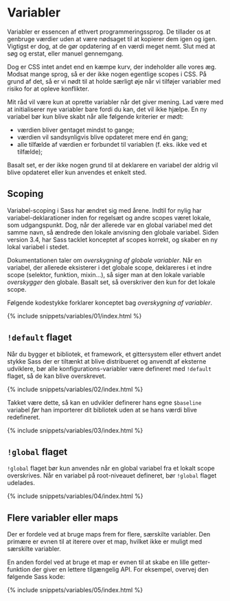 
# Variabler

Variabler er essencen af ethvert programmeringssprog. De tillader os at genbruge værdier uden at være nødsaget til at kopierer dem igen og igen. Vigtigst er dog, at de gør opdatering af en værdi meget nemt. Slut med at søg og erstat, eller manuel gennemgang.

Dog er CSS intet andet end en kæmpe kurv, der indeholder alle vores æg. Modsat mange sprog, så er der ikke nogen egentlige scopes i CSS. På grund af det, så er vi nødt til at holde særligt øje når vi tilføjer variabler med risiko for at opleve konflikter.

Mit råd vil være kun at oprette variabler når det giver mening. Lad være med at initialiserer nye variabler bare fordi du kan, det vil ikke hjælpe. En ny variabel bør kun blive skabt når alle følgende kriterier er mødt:

* værdien bliver gentaget mindst to gange;
* værdien vil sandsynligvis blive opdateret mere end én gang;
* alle tilfælde af værdien er forbundet til variablen (f. eks. ikke ved et tilfælde);

Basalt set, er der ikke nogen grund til at deklarere en variabel der aldrig vil blive opdateret eller kun anvendes et enkelt sted.

## Scoping

Variabel-scoping i Sass har ændret sig med årene. Indtil for nylig har variabel-deklarationer inden for regelsæt og andre scopes været lokale, som udgangspunkt. Dog, når der allerede var en global variabel med det samme navn, så ændrede den lokale anvisning den globale variabel. Siden version 3.4, har Sass tacklet konceptet af scopes korrekt, og skaber en ny lokal variabel i stedet.

Dokumentationen taler om *overskygning af globale variabler*. Når en variabel, der allerede eksisterer i det globale scope, deklareres i et indre scope (selektor, funktion, mixin...), så siger man at den lokale variable *overskygger* den globale. Basalt set, så overskriver den kun for det lokale scope.

Følgende kodestykke forklarer konceptet bag *overskygning af variabler*.

{% include snippets/variables/01/index.html %}

## `!default` flaget

Når du bygger et bibliotek, et framework, et gittersystem eller ethvert andet stykke Sass der er tiltænkt at blive distribueret og anvendt af eksterne udviklere, bør alle konfigurations-variabler være defineret med `!default` flaget, så de kan blive overskrevet.

{% include snippets/variables/02/index.html %}

Takket være dette, så kan en udvikler definerer hans egne `$baseline` variabel *før* han importerer dit bibliotek uden at se hans værdi blive redefineret.

{% include snippets/variables/03/index.html %}

## `!global` flaget

`!global` flaget bør kun anvendes når en global variabel fra et lokalt scope overskrives. Når en variabel på root-niveauet defineret, bør `!global` flaget udelades.

{% include snippets/variables/04/index.html %}

## Flere variabler eller maps

Der er fordele ved at bruge maps frem for flere, særskilte variabler. Den primære er evnen til at iterere over et map, hvilket ikke er muligt med særskilte variabler.

En anden fordel ved at bruge et map er evnen til at skabe en lille getter-funktion der giver en lettere tilgængelig API. For eksempel, overvej den følgende Sass kode:

{% include snippets/variables/05/index.html %}
